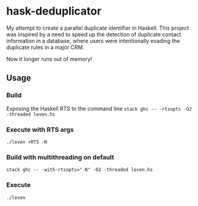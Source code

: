# hask-deduplicator
My attempt to create a parallel duplicate identifier in Haskell.
This project was inspired by a need to speed up the detection of duplicate contact information in a database, where users were intentionally evading the duplicate rules in a major CRM.

Now it longer runs out of memory!

## Usage
### Build
Exposing the Haskell RTS to the command line
`stack ghc -- -rtsopts -O2 -threaded leven.hs`

### Execute with RTS args
`./leven +RTS -N`

### Build with multithreading on default
`stack ghc -- -with-rtsopts="-N" -O2 -threaded leven.hs`

### Execute
`./leven`
